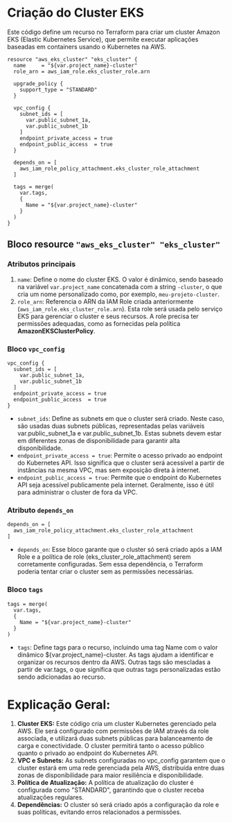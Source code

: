 # Criação do Cluster EKS

Este código define um recurso no Terraform para criar um cluster Amazon EKS (Elastic Kubernetes Service), que permite executar aplicações baseadas em containers usando o Kubernetes na AWS.

```hcl
resource "aws_eks_cluster" "eks_cluster" {
  name     = "${var.project_name}-cluster"
  role_arn = aws_iam_role.eks_cluster_role.arn

  upgrade_policy {
    support_type = "STANDARD"
  }

  vpc_config {
    subnet_ids = [
      var.public_subnet_1a,
      var.public_subnet_1b
    ]
    endpoint_private_access = true
    endpoint_public_access  = true
  }

  depends_on = [
    aws_iam_role_policy_attachment.eks_cluster_role_attachment
  ]

  tags = merge(
    var.tags,
    {
      Name = "${var.project_name}-cluster"
    }
  )
}
```

## Bloco resource `"aws_eks_cluster" "eks_cluster"`

### Atributos principais
1. `name`: Define o nome do cluster EKS. O valor é dinâmico, sendo baseado na variável `var.project_name` concatenada com a string `-cluster`, o que cria um nome personalizado como, por exemplo, `meu-projeto-cluster`.
2. `role_arn`: Referencia o ARN da IAM Role criada anteriormente (`aws_iam_role.eks_cluster_role.arn`). Esta role será usada pelo serviço EKS para gerenciar o cluster e seus recursos. A role precisa ter permissões adequadas, como as fornecidas pela política **AmazonEKSClusterPolicy**.

### Bloco `vpc_config`

```hcl
vpc_config {
  subnet_ids = [
    var.public_subnet_1a,
    var.public_subnet_1b
  ]
  endpoint_private_access = true
  endpoint_public_access  = true
}
```
- `subnet_ids`: Define as subnets em que o cluster será criado. Neste caso, são usadas duas subnets públicas, representadas pelas variáveis var.public_subnet_1a e var.public_subnet_1b. Estas subnets devem estar em diferentes zonas de disponibilidade para garantir alta disponibilidade.
- `endpoint_private_access = true`: Permite o acesso privado ao endpoint do Kubernetes API. Isso significa que o cluster será acessível a partir de instâncias na mesma VPC, mas sem exposição direta à internet.
- `endpoint_public_access = true`: Permite que o endpoint do Kubernetes API seja acessível publicamente pela internet. Geralmente, isso é útil para administrar o cluster de fora da VPC.

### Atributo `depends_on`

```hcl
depends_on = [
  aws_iam_role_policy_attachment.eks_cluster_role_attachment
]
```

- `depends_on`: Esse bloco garante que o cluster só será criado após a IAM Role e a política de role (eks_cluster_role_attachment) serem corretamente configuradas. Sem essa dependência, o Terraform poderia tentar criar o cluster sem as permissões necessárias.

### Bloco `tags`

```hcl
tags = merge(
  var.tags,
  {
    Name = "${var.project_name}-cluster"
  }
)
```

- `tags`: Define tags para o recurso, incluindo uma tag Name com o valor dinâmico ${var.project_name}-cluster. As tags ajudam a identificar e organizar os recursos dentro da AWS. Outras tags são mescladas a partir de var.tags, o que significa que outras tags personalizadas estão sendo adicionadas ao recurso.

# Explicação Geral:

1. **Cluster EKS:** Este código cria um cluster Kubernetes gerenciado pela AWS. Ele será configurado com permissões de IAM através da role associada, e utilizará duas subnets públicas para balanceamento de carga e conectividade. O cluster permitirá tanto o acesso público quanto o privado ao endpoint do Kubernetes API.
2. **VPC e Subnets:** As subnets configuradas no vpc_config garantem que o cluster estará em uma rede gerenciada pela AWS, 
   distribuída entre duas zonas de disponibilidade para maior resiliência e disponibilidade.
3. **Política de Atualização:** A política de atualização do cluster é configurada como "STANDARD", garantindo que o cluster receba atualizações regulares.
4. **Dependências:** O cluster só será criado após a configuração da role e suas políticas, evitando erros relacionados a permissões.